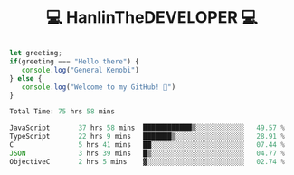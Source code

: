 # <p align="center"> 💻 HanlinTheDEVELOPER 💻 </p>
 ```js
let greeting;
 if(greeting === "Hello there") {
    console.log("General Kenobi")
} else { 
    console.log("Welcome to my GitHub! 👋")
}
```



<!--START_SECTION:waka-->

```js
Total Time: 75 hrs 58 mins

JavaScript       37 hrs 58 mins  ████████████▒░░░░░░░░░░░░   49.57 %
TypeScript       22 hrs 9 mins   ███████▒░░░░░░░░░░░░░░░░░   28.91 %
C                5 hrs 41 mins   ██░░░░░░░░░░░░░░░░░░░░░░░   07.44 %
JSON             3 hrs 39 mins   █▒░░░░░░░░░░░░░░░░░░░░░░░   04.77 %
ObjectiveC       2 hrs 5 mins    ▓░░░░░░░░░░░░░░░░░░░░░░░░   02.74 %
```

<!--END_SECTION:waka-->


